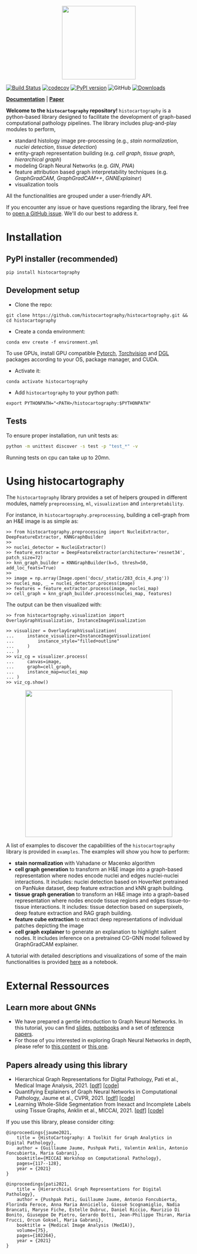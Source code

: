 <p align="center">
  <img src="https://raw.githubusercontent.com/histocartography/histocartography/main/docs/_static/logo_large.png" height="200">
</p>

[![Build Status](https://travis-ci.com/histocartography/histocartography.svg?branch=main)](https://travis-ci.com/histocartography/histocartography)
[![codecov](https://codecov.io/gh/histocartography/histocartography/branch/main/graph/badge.svg?token=OILOGEBP0Q)](https://codecov.io/gh/histocartography/histocartography)
[![PyPI version](https://badge.fury.io/py/histocartography.svg)](https://badge.fury.io/py/histocartography)
![GitHub](https://img.shields.io/github/license/histocartography/histocartography)
[![Downloads](https://pepy.tech/badge/histocartography)](https://pepy.tech/project/histocartography)

**[Documentation](https://biomedsciai.github.io/histocartography/)**
| **[Paper](https://arxiv.org/pdf/2107.10073.pdf)** 

**Welcome to the `histocartography` repository!** `histocartography` is a python-based library designed to facilitate the development of graph-based computational pathology pipelines. The library includes plug-and-play modules to perform,
- standard histology image pre-processing (e.g., *stain normalization*, *nuclei detection*, *tissue detection*)
- entity-graph representation building (e.g. *cell graph*, *tissue graph*, *hierarchical graph*)
- modeling Graph Neural Networks (e.g. *GIN*, *PNA*)
- feature attribution based graph interpretability techniques (e.g. *GraphGradCAM*, *GraphGradCAM++*, *GNNExplainer*)
- visualization tools 

All the functionalities are grouped under a user-friendly API. 

If you encounter any issue or have questions regarding the library, feel free to [open a GitHub issue](add_link). We'll do our best to address it. 

# Installation 

## PyPI installer (recommended)

`pip install histocartography`

## Development setup 

- Clone the repo:

```
git clone https://github.com/histocartography/histocartography.git && cd histocartography
```

- Create a conda environment:

```
conda env create -f environment.yml
```
To use GPUs, install GPU compatible [Pytorch](https://pytorch.org/get-started/locally/), [Torchvision](https://pytorch.org/get-started/locally/) and [DGL](https://www.dgl.ai/pages/start.html) packages according to your OS, package manager, and CUDA.

- Activate it:

```
conda activate histocartography
```

- Add `histocartography` to your python path:

```
export PYTHONPATH="<PATH>/histocartography:$PYTHONPATH"
```

## Tests

To ensure proper installation, run unit tests as:

```sh 
python -m unittest discover -s test -p "test_*" -v
```

Running tests on cpu can take up to 20mn. 

# Using histocartography 

The `histocartography` library provides a set of helpers grouped in different modules, namely `preprocessing`, `ml`, `visualization` and `interpretability`.  

For instance, in `histocartography.preprocessing`, building a cell-graph from an H&E image is as simple as:

```
>> from histocartography.preprocessing import NucleiExtractor, DeepFeatureExtractor, KNNGraphBuilder
>> 
>> nuclei_detector = NucleiExtractor()
>> feature_extractor = DeepFeatureExtractor(architecture='resnet34', patch_size=72)
>> knn_graph_builder = KNNGraphBuilder(k=5, thresh=50, add_loc_feats=True)
>>
>> image = np.array(Image.open('docs/_static/283_dcis_4.png'))
>> nuclei_map, _ = nuclei_detector.process(image)
>> features = feature_extractor.process(image, nuclei_map)
>> cell_graph = knn_graph_builder.process(nuclei_map, features)
```

The output can be then visualized with:

```
>> from histocartography.visualization import OverlayGraphVisualization, InstanceImageVisualization

>> visualizer = OverlayGraphVisualization(
...     instance_visualizer=InstanceImageVisualization(
...         instance_style="filled+outline"
...     )
... )
>> viz_cg = visualizer.process(
...     canvas=image,
...     graph=cell_graph,
...     instance_map=nuclei_map
... )
>> viz_cg.show()
```

<p align="center">
  <img src="https://raw.githubusercontent.com/histocartography/histocartography/main/docs/_static/283_dcis_4_cg.png"  height="400">
</p>

A list of examples to discover the capabilities of the `histocartography` library is provided in `examples`. The examples will show you how to perform:

- **stain normalization** with Vahadane or Macenko algorithm
- **cell graph generation** to transform an H&E image into a graph-based representation where nodes encode nuclei and edges nuclei-nuclei interactions. It includes: nuclei detection based on HoverNet pretrained on PanNuke dataset, deep feature extraction and kNN graph building. 
- **tissue graph generation** to transform an H&E image into a graph-based representation where nodes encode tissue regions and edges tissue-to-tissue interactions. It includes: tissue detection based on superpixels, deep feature extraction and RAG graph building. 
- **feature cube extraction** to extract deep representations of individual patches depicting the image
- **cell graph explainer** to generate an explanation to highlight salient nodes. It includes inference on a pretrained CG-GNN model followed by GraphGradCAM explainer. 

A tutorial with detailed descriptions and visualizations of some of the main functionalities is provided [here](https://github.com/maragraziani/interpretAI_DigiPath/blob/feature/handson2%2Fpus/hands-on-session-2/hands-on-session-2.ipynb) as a notebook. 

# External Ressources 

## Learn more about GNNs 

- We have prepared a gentle introduction to Graph Neural Networks. In this tutorial, you can find [slides](https://github.com/guillaumejaume/tuto-dl-on-graphs/blob/main/slides/ml-on-graphs-tutorial.pptx), [notebooks](https://github.com/guillaumejaume/tuto-dl-on-graphs/tree/main/notebooks) and a set of [reference papers](https://github.com/guillaumejaume/tuto-dl-on-graphs).
- For those of you interested in exploring Graph Neural Networks in depth, please refer to [this content](https://github.com/guillaumejaume/graph-neural-networks-roadmap) or [this one](https://github.com/thunlp/GNNPapers).


## Papers already using this library

- Hierarchical Graph Representations for Digital Pathology, Pati et al., Medical Image Analysis, 2021. [[pdf]](https://arxiv.org/abs/2102.11057) [[code]](https://github.com/histocartography/hact-net) 
- Quantifying Explainers of Graph Neural Networks in Computational Pathology,  Jaume et al., CVPR, 2021. [[pdf]](https://openaccess.thecvf.com/content/CVPR2021/papers/Jaume_Quantifying_Explainers_of_Graph_Neural_Networks_in_Computational_Pathology_CVPR_2021_paper.pdf) [[code]](https://github.com/histocartography/patho-quant-explainer) 
- Learning Whole-Slide Segmentation from Inexact and Incomplete Labels using Tissue Graphs, Anklin et al., MICCAI, 2021. [[pdf]](https://arxiv.org/abs/2103.03129) [[code]](https://github.com/histocartography/seg-gini) 

If you use this library, please consider citing:

```
@inproceedings{jaume2021,
    title = {HistoCartography: A Toolkit for Graph Analytics in Digital Pathology},
    author = {Guillaume Jaume, Pushpak Pati, Valentin Anklin, Antonio Foncubierta, Maria Gabrani},
    booktitle={MICCAI Workshop on Computational Pathology},
    pages={117--128},
    year = {2021}
} 

@inproceedings{pati2021,
    title = {Hierarchical Graph Representations for Digital Pathology},
    author = {Pushpak Pati, Guillaume Jaume, Antonio Foncubierta, Florinda Feroce, Anna Maria Anniciello, Giosuè Scognamiglio, Nadia Brancati, Maryse Fiche, Estelle Dubruc, Daniel Riccio, Maurizio Di Bonito, Giuseppe De Pietro, Gerardo Botti, Jean-Philippe Thiran, Maria Frucci, Orcun Goksel, Maria Gabrani},
    booktitle = {Medical Image Analysis (MedIA)},
    volume={75},
    pages={102264},
    year = {2021}
} 
```
